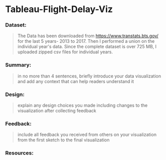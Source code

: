 # Tableau-Flight-Delay-Viz
### Dataset: 
> The Data has been downloaded from https://www.transtats.bts.gov/ for the last 5 years- 2013 to 2017. Then I performed a union on the individual year's data. Since the complete dataset is over 725 MB, I uploaded zipped csv files for individual years.

### Summary: 
> in no more than 4 sentences, briefly introduce your data visualization and add any context that can help readers understand it

### Design: 
> explain any design choices you made including changes to the visualization after collecting feedback

### Feedback: 
> include all feedback you received from others on your visualization from the first sketch to the final visualization

### Resources: 
